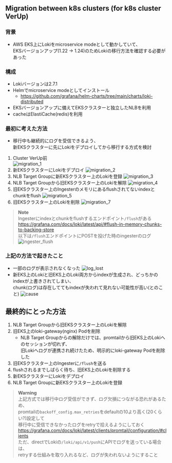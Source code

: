 ## Migration between k8s clusters (for k8s cluster VerUp)
### 背景
- AWS EKS上にLokiをmicroservice modeとして動かしていて、  
  EKSバージョンアップ(1.22 → 1.24)のためLokiの移行方法を確認する必要があった

### 構成
- Lokiバージョンは2.7.1
- Helmでmicroservice modeとしてインストール
  - https://github.com/grafana/helm-charts/tree/main/charts/loki-distributed
- EKSバージョンアップに備えてEKSクラスターと独立したNLBを利用
- cacheはElastiCache(redis)を利用

### 最初に考えた方法
- 移行中も継続的にログを受信できるよう、  
  新EKSクラスターに先にLokiをデプロイしてから移行する方式を検討
1. Cluster VerUp前  
![migration_1](image/loki_migration_1.jpg)
2. 新EKSクラスターにLokiをデプロイ
![migration_2](image/loki_migration_2.jpg)
3. NLB Target Groupに新EKSクラスター上のLokiを登録
![migration_3](image/loki_migration_3.jpg)
4. NLB Target Groupから旧EKSクラスター上のLokiを解除
![migration_4](image/loki_migration_4.jpg)
5. 旧EKSクラスター上のIngesterのメモリにあるflushされてないindexとchunkをflush
![migration_5](image/loki_migration_5.jpg)
6. 旧EKSクラスター上のLokiを削除
![migration_7](image/loki_migration_7.jpg)

> **Note**  
> Ingesterにindexとchunkをflushするエンドポイント`/flush`がある  
> https://grafana.com/docs/loki/latest/api/#flush-in-memory-chunks-to-backing-store  
> 以下は`/flush`エンドポイントにPOSTを投げた時のingesterのログ
> ![ingester_flush](image/ingester_flush.jpg)

### 上記の方法で起きたこと
- 一部のログが表示されなくなった
![log_lost](image/log_lost.jpg)
- 新EKS上のLokiと旧EKS上のLoki両方からindexが生成され、どっちかのindexが上書きされてしまい、  
  chunk(ログ)は存在しててもindexが失われて見れない可能性が高い(とのこと)
![cause](image/data_loss_cause.jpg)

## 最終的にとった方法
1. NLB Target Groupから旧EKSクラスター上のLokiを解除
2. 旧EKS上のloki-gateway(nginx) Podを削除
   - NLB Target Groupからの解除だけでは、promtailから旧EKS上のLokiへのセッションが切れず、  
     旧Lokiへログが連携され続けたため、明示的にloki-gateway Podを削除した
3. 旧EKSクラスター上のIngesterに`/flush`を送る
4. flushされるまでしばらく待ち、旧EKS上のLokiを削除する
5. 新EKSクラスターにLokiをデプロイ
6. NLB Target Groupに新EKSクラスター上のLokiを登録
> **Warning**  
> 上記方式では移行中ログ受信ができず、ログ欠損につながる恐れがあるため、  
> promtailの`backoff_config.max_retries`をdefaultの10より高く(20くらい?)設定して  
> 移行中に受信できなかったログをretryで拾えるようにしておく  
> https://grafana.com/docs/loki/latest/clients/promtail/configuration/#clients  
> ただ、directでLokiの`/loki/api/v1/push`にAPIでログを送っている場合は、  
> retryする仕組みを取り入れるなど、ログが失われないようにすること